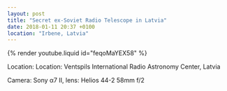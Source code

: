 ```yaml
---
layout: post
title: "Secret ex-Soviet Radio Telescope in Latvia"
date: 2018-01-11 20:37 +0100
location: "Irbene, Latvia"
---
```


{% render youtube.liquid id="feqoMaYEX58" %}

Location: Location: Ventspils International Radio Astronomy Center, Latvia

Camera: Sony α7 II, lens: Helios 44-2 58mm f/2
